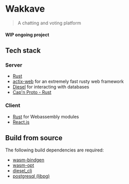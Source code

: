 # Wakkave
> A chatting and voting platform

#### WIP ongoing project

## Tech stack

### Server

* [Rust](https://www.rust-lang.org/en-US/)
* [actix-web](https://github.com/actix/actix-web) for an extremely fast rusty web framework
* [Diesel](https://github.com/diesel-rs/diesel) for interacting with databases
* [Cap'n Proto - Rust](https://github.com/capnproto/capnproto-rust)


### Client

* [Rust](https://www.rust-lang.org/en-US/) for Webassembly modules
* [React.js](https://github.com/facebook/react/)

## Build from source

The following build dependencies are required:

-   [wasm-bindgen](https://github.com/rustwasm/wasm-bindgen)
-   [wasm-opt](https://github.com/WebAssembly/binaryen)
-   [diesel_cli](https://github.com/diesel-rs/diesel)
-   [postgresql (libpg)](https://www.postgresql.org/)



